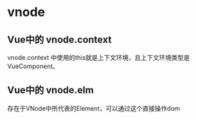 # vnode 

## Vue中的 vnode.context 
vnode.context 中使用的this就是上下文环境，且上下文环境类型是 VueComponent。


## Vue中的 vnode.elm 
存在于VNode中所代表的Element，可以通过这个直接操作dom 




 
